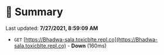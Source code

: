 # 📖 Summary
Last updated: **7/27/2021, 8:59:09 AM**

- `GET` [https://Bhadwa-sala.toxicblte.repl.co](https://Bhadwa-sala.toxicblte.repl.co) - **Down** (160ms)
